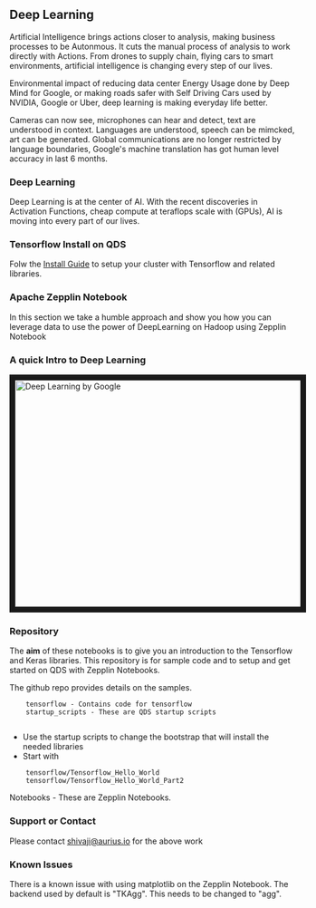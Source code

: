 
## Deep Learning

Artificial Intelligence brings actions closer to analysis, making business processes to be Autonmous. It cuts the manual process of analysis to work directly with Actions. From drones to supply chain, flying cars to smart environments, artificial intelligence is changing every step of our lives. 

Environmental impact of reducing data center Energy Usage done by Deep Mind for Google, or making roads safer with Self Driving Cars used by NVIDIA, Google or Uber, deep learning is making everyday life better.

Cameras can now see, microphones can hear and detect, text are understood in context. Languages are understood, speech can be mimcked, art can be generated. Global communications are no longer restricted by language boundaries, Google's machine translation has got human level accuracy in last 6 months.

### Deep Learning

Deep Learning is at the center of AI. With the recent discoveries in Activation Functions, cheap compute at teraflops scale with (GPUs), AI is moving into every part of our lives.

### Tensorflow Install on QDS

Folw the [Install Guide](https://github.com/tfshivaji/deeplearning/blob/master/Install.md) to setup your cluster with Tensorflow and related libraries.

### Apache Zepplin Notebook

In this section we take a humble approach and show you how you can leverage data to use the power of DeepLearning on Hadoop using Zepplin Notebook


### A quick Intro to Deep Learning

<a href="http://www.youtube.com/watch?feature=player_embedded&v=iF8dRePlPUo&list=PLAwxTw4SYaPn_OWPFT9ulXLuQrImzHfOV" target="_blank"><img src="http://img.youtube.com/vi/iF8dRePlPUo/0.jpg" 
alt="Deep Learning by Google" width="580" height="400" border="10" /></a>

### Repository

The **aim** of these notebooks is to give you an introduction to the Tensorflow and Keras libraries. This repository is for sample code and to setup and get started on QDS with Zepplin Notebooks. 


The github repo provides details on the samples. 

```
	tensorflow - Contains code for tensorflow
	startup_scripts - These are QDS startup scripts
	
```
- Use the startup scripts to change the bootstrap that will install the needed libraries
- Start with 
```
	tensorflow/Tensorflow_Hello_World
	tensorflow/Tensorflow_Hello_World_Part2
```

Notebooks - These are Zepplin Notebooks. 

### Support or Contact
Please contact shivaji@aurius.io for the above work

### Known Issues
There is a known issue with using matplotlib on the Zepplin Notebook. The backend used by default is "TKAgg". This needs to be changed to "agg".
